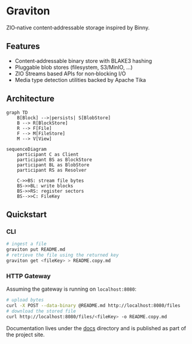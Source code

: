 # Graviton

ZIO‑native content‑addressable storage inspired by Binny.

## Features

* Content‑addressable binary store with BLAKE3 hashing
* Pluggable blob stores (filesystem, S3/MinIO, …)
* ZIO Streams based APIs for non‑blocking I/O
* Media type detection utilities backed by Apache Tika

## Architecture

```mermaid
graph TD
    B[Block] -->|persists| S[BlobStore]
    B --> R[BlockStore]
    R --> F[File]
    F --> M[FileStore]
    M --> V[View]
```

```mermaid
sequenceDiagram
    participant C as Client
    participant BS as BlockStore
    participant BL as BlobStore
    participant RS as Resolver

    C->>BS: stream file bytes
    BS->>BL: write blocks
    BS->>RS: register sectors
    BS-->>C: FileKey
```

## Quickstart

### CLI

```bash
# ingest a file
graviton put README.md
# retrieve the file using the returned key
graviton get <fileKey> > README.copy.md
```

### HTTP Gateway

Assuming the gateway is running on `localhost:8080`:

```bash
# upload bytes
curl -X POST --data-binary @README.md http://localhost:8080/files
# download the stored file
curl http://localhost:8080/files/<fileKey> -o README.copy.md
```

Documentation lives under the [docs](docs/src/main/mdoc/index.md) directory and
is published as part of the project site.

